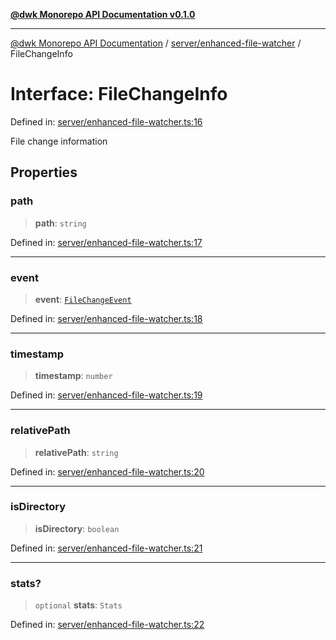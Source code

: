 [**@dwk Monorepo API Documentation v0.1.0**](../../../README.md)

---

[@dwk Monorepo API Documentation](../../../README.md) / [server/enhanced-file-watcher](../README.md) / FileChangeInfo

# Interface: FileChangeInfo

Defined in: [server/enhanced-file-watcher.ts:16](https://github.com/Anglesite/anglesite/blob/97bc711271b9559b54e48a9e5995ecc7ba9204f9/anglesite/app/server/enhanced-file-watcher.ts#L16)

File change information

## Properties

### path

> **path**: `string`

Defined in: [server/enhanced-file-watcher.ts:17](https://github.com/Anglesite/anglesite/blob/97bc711271b9559b54e48a9e5995ecc7ba9204f9/anglesite/app/server/enhanced-file-watcher.ts#L17)

---

### event

> **event**: [`FileChangeEvent`](../type-aliases/FileChangeEvent.md)

Defined in: [server/enhanced-file-watcher.ts:18](https://github.com/Anglesite/anglesite/blob/97bc711271b9559b54e48a9e5995ecc7ba9204f9/anglesite/app/server/enhanced-file-watcher.ts#L18)

---

### timestamp

> **timestamp**: `number`

Defined in: [server/enhanced-file-watcher.ts:19](https://github.com/Anglesite/anglesite/blob/97bc711271b9559b54e48a9e5995ecc7ba9204f9/anglesite/app/server/enhanced-file-watcher.ts#L19)

---

### relativePath

> **relativePath**: `string`

Defined in: [server/enhanced-file-watcher.ts:20](https://github.com/Anglesite/anglesite/blob/97bc711271b9559b54e48a9e5995ecc7ba9204f9/anglesite/app/server/enhanced-file-watcher.ts#L20)

---

### isDirectory

> **isDirectory**: `boolean`

Defined in: [server/enhanced-file-watcher.ts:21](https://github.com/Anglesite/anglesite/blob/97bc711271b9559b54e48a9e5995ecc7ba9204f9/anglesite/app/server/enhanced-file-watcher.ts#L21)

---

### stats?

> `optional` **stats**: `Stats`

Defined in: [server/enhanced-file-watcher.ts:22](https://github.com/Anglesite/anglesite/blob/97bc711271b9559b54e48a9e5995ecc7ba9204f9/anglesite/app/server/enhanced-file-watcher.ts#L22)

